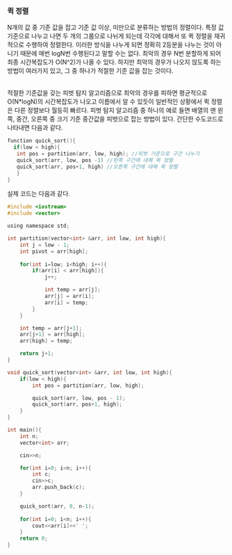 ### 퀵 정렬
N개의 값 중 기준 값을 잡고 기준 값 이상, 미만으로 분류하는 방법의 정렬이다. 특정 값 기준으로 나누고 나면 두 개의 그룹으로 나뉘게 되는데 각각에 대해서 또 퀵 정렬을
재귀적으로 수행하여 정렬한다. 이러한 방식을 나누게 되면 정확히 2등분을 나누는 것이 아니기 때문에 매번 logN번 수행된다고 말할 수는 없다. 최악의 경우 N번 분할하게 되어
최종 시간복잡도가 O(N^2)가 나올 수 있다. 하지만 최악의 경우가 나오지 않도록 하는 방법이 여러가지 있고, 그 중 하나가 적절한 기준 값을 잡는 것이다. <br><br>

적절한 기준값을 갖는 피벗 탐지 알고리즘으로 최악의 경우를 피하면 평균적으로 O(N*logN)의 시간복잡도가 나오고 이름에서 알 수 있듯이 일반적인 상황에서 퀵 정렬은 다른 정렬보다 
월등히 빠르다. 피벗 탐지 알고리즘 중 하나의 예로 들면 배열의 맨 왼쪽, 중간, 오른쪽 중 크기 기준 중간값을 피벗으로 잡는 방법이 있다. 간단한 수도코드로 나타내면 다음과 같다.

```c
function quick_sort(){
  if(low < high){
   int pos = partition(arr, low, high); //피벗 기준으로 구간 나누기
   quick_sort(arr, low, pos -1) //왼쪽 구간에 대해 퀵 정렬
   quick_sort(arr, pos+1, high) //오른쪽 구간에 대해 퀵 정렬
   }
}
```

실제 코드는 다음과 같다.
```c
#include <iostream>
#include <vector>

using namespace std;

int partition(vector<int> &arr, int low, int high){
    int j = low - 1;
    int pivot = arr[high];
    
    for(int i=low; i<high; i++){
        if(arr[i] < arr[high]){
            j++;

            int temp = arr[j];
            arr[j] = arr[i];
            arr[i] = temp;
        }
    }

    int temp = arr[j+1];
    arr[j+1] = arr[high];
    arr[high] = temp;

    return j+1;
}

void quick_sort(vector<int> &arr, int low, int high){
    if(low < high){
        int pos = partition(arr, low, high);

        quick_sort(arr, low, pos - 1);
        quick_sort(arr, pos+1, high);
    }
}

int main(){
    int n;
    vector<int> arr;

    cin>>n;

    for(int i=0; i<n; i++){
        int c; 
        cin>>c;
        arr.push_back(c);
    }

    quick_sort(arr, 0, n-1);
    
    for(int i=0; i<n; i++){
        cout<<arr[i]<<' ';
    }
    return 0;  
}
```
